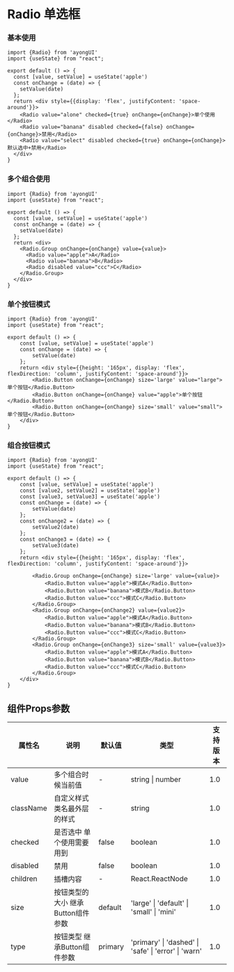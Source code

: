 # Radio 单选框

### 基本使用

```tsx
import {Radio} from 'ayongUI'
import {useState} from "react";

export default () => {
  const [value, setValue] = useState('apple')
  const onChange = (date) => {
    setValue(date)
  };
  return <div style={{display: 'flex', justifyContent: 'space-around'}}>
    <Radio value="alone" checked={true} onChange={onChange}>单个使用</Radio>
    <Radio value="banana" disabled checked={false} onChange={onChange}>禁用</Radio>
    <Radio value="select" disabled checked={true} onChange={onChange}>默认选中+禁用</Radio>
  </div>
}
```

### 多个组合使用

```tsx
import {Radio} from 'ayongUI'
import {useState} from "react";

export default () => {
  const [value, setValue] = useState('apple')
  const onChange = (date) => {
    setValue(date)
  };
  return <div>
    <Radio.Group onChange={onChange} value={value}>
      <Radio value="apple">A</Radio>
      <Radio value="banana">B</Radio>
      <Radio disabled value="ccc">C</Radio>
    </Radio.Group>
  </div>
}
```

### 单个按钮模式

```tsx
import {Radio} from 'ayongUI'
import {useState} from "react";

export default () => {
    const [value, setValue] = useState('apple')
    const onChange = (date) => {
        setValue(date)
    };
    return <div style={{height: '165px', display: 'flex', flexDirection: 'column', justifyContent: 'space-around'}}>
        <Radio.Button onChange={onChange} size='large' value="large">单个按钮</Radio.Button>
        <Radio.Button onChange={onChange} value="apple">单个按钮</Radio.Button>
        <Radio.Button onChange={onChange} size='small' value="small">单个按钮</Radio.Button>
    </div>
}
```

### 组合按钮模式

```tsx
import {Radio} from 'ayongUI'
import {useState} from "react";

export default () => {
    const [value, setValue] = useState('apple')
    const [value2, setValue2] = useState('apple')
    const [value3, setValue3] = useState('apple')
    const onChange = (date) => {
        setValue(date)
    };
    const onChange2 = (date) => {
        setValue2(date)
    };
    const onChange3 = (date) => {
        setValue3(date)
    };
    return <div style={{height: '165px', display: 'flex', flexDirection: 'column', justifyContent: 'space-around'}}>

        <Radio.Group onChange={onChange} size='large' value={value}>
            <Radio.Button value="apple">模式A</Radio.Button>
            <Radio.Button value="banana">模式B</Radio.Button>
            <Radio.Button value="ccc">模式C</Radio.Button>
        </Radio.Group>
        <Radio.Group onChange={onChange2} value={value2}>
            <Radio.Button value="apple">模式A</Radio.Button>
            <Radio.Button value="banana">模式B</Radio.Button>
            <Radio.Button value="ccc">模式C</Radio.Button>
        </Radio.Group>
        <Radio.Group onChange={onChange3} size='small' value={value3}>
            <Radio.Button value="apple">模式A</Radio.Button>
            <Radio.Button value="banana">模式B</Radio.Button>
            <Radio.Button value="ccc">模式C</Radio.Button>
        </Radio.Group>
    </div>
}
```
## 组件Props参数

| 属性名     | 说明                  | 默认值   | 类型                             | 支持版本 |
| ----------| ----------------------| --------| ---------------------------------| -------- |
| value     | 多个组合时候当前值    | -       | string \| number                 | 1.0 |
| className | 自定义样式类名最外层的样式 | -    | string                           | 1.0 |
| checked   | 是否选中 单个使用需要用到 | false | boolean                          | 1.0 |
| disabled  | 禁用                   | false  | boolean                          | 1.0 |
| children  | 插槽内容               | -       | React.ReactNode                  | 1.0 |
| size      | 按钮类型的大小 继承Button组件参数 | default | 'large' \| 'default' \| 'small' \| 'mini' | 1.0 |
| type      | 按钮类型 继承Button组件参数   | primary | 'primary' \| 'dashed' \| 'safe' \| 'error' \| 'warn' | 1.0 |

